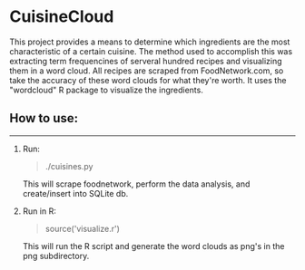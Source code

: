 # CuisineCloud

This project provides a means to determine which ingredients are the most characteristic of a certain cuisine. The method used to accomplish this was extracting term frequencines of serveral hundred recipes and visualizing them in a word cloud. All recipes are scraped from FoodNetwork.com, so take the accuracy of these word clouds for what they're worth. It uses the "wordcloud" R package to visualize the ingredients.

## How to use:
--------

1. Run:

   > ./cuisines.py
   
   This will scrape foodnetwork, perform the data analysis, and create/insert into SQLite db. 

2. Run in R:

   > source('visualize.r')

   This will run the R script and generate the word clouds as png's
   in the png subdirectory.

  

